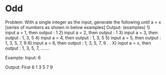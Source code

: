 # Odd
Problem: With a single integer as the input, generate the following until a = x [series of numbers as shown in below examples]  Output: (examples) 1) input a = 1, then output : 1 2) input a = 2, then output : 1 3) input a = 3, then output : 1, 3, 5 4) input a = 4, then output : 1, 3, 5 5) input a = 5, then output : 1, 3, 5, 7, 9 6) input a = 6, then output : 1, 3, 5, 7, 9 . . X) input a = x, then output : 1, 3, 5, 7, .......

Example:
Input:
6

Output:
First 6
1 3 5 7 9 
